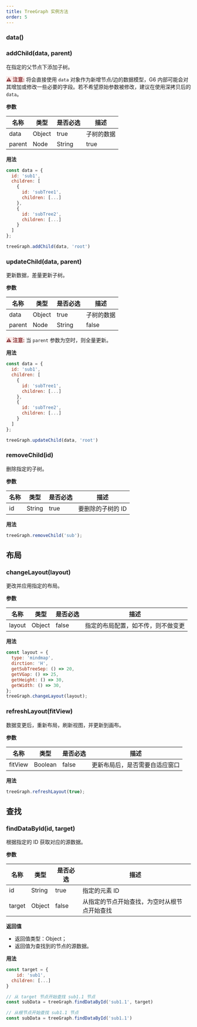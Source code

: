 ```yaml
---
title: TreeGraph 实例方法
order: 5
---
```


### data()

### addChild(data, parent)

在指定的父节点下添加子树。

<span style="background-color: rgb(251, 233, 231); color: rgb(139, 53, 56)"><strong>⚠️ 注意:</strong></span> 将会直接使用 `data` 对象作为新增节点/边的数据模型，G6 内部可能会对其增加或修改一些必要的字段。若不希望原始参数被修改，建议在使用深拷贝后的 `data`。

**参数**

| 名称   | 类型   | 是否必选 | 描述       |
| ------ | ------ | -------- | ---------- |
| data   | Object | true     | 子树的数据 |
| parent | Node   | String   | true       | 父节点或父节点 ID |

**用法**

```javascript
const data = {
  id: 'sub1',
  children: [
    {
      id: 'subTree1',
      children: [...]
    },
    {
      id: 'subTree2',
      children: [...]
    }
  ]
};

treeGraph.addChild(data, 'root')
```

### updateChild(data, parent)

更新数据，差量更新子树。

**参数**

| 名称   | 类型   | 是否必选 | 描述       |
| ------ | ------ | -------- | ---------- |
| data   | Object | true     | 子树的数据 |
| parent | Node   | String   | false      | 父节点或父节点 ID |

<span style="background-color: rgb(251, 233, 231); color: rgb(139, 53, 56)"><strong>⚠️ 注意:</strong></span> 当 `parent` 参数为空时，则全量更新。

**用法**

```javascript
const data = {
  id: 'sub1',
  children: [
    {
      id: 'subTree1',
      children: [...]
    },
    {
      id: 'subTree2',
      children: [...]
    }
  ]
};

treeGraph.updateChild(data, 'root')
```

### removeChild(id)

删除指定的子树。

**参数**

| 名称 | 类型   | 是否必选 | 描述              |
| ---- | ------ | -------- | ----------------- |
| id   | String | true     | 要删除的子树的 ID |

**用法**

```javascript
treeGraph.removeChild('sub');
```

## 布局

### changeLayout(layout)

更改并应用指定的布局。

**参数**

| 名称   | 类型   | 是否必选 | 描述                               |
| ------ | ------ | -------- | ---------------------------------- |
| layout | Object | false    | 指定的布局配置，如不传，则不做变更 |

**用法**

```javascript
const layout = {
  type: 'mindmap',
  dirction: 'H',
  getSubTreeSep: () => 20,
  getVGap: () => 25,
  getHeight: () => 30,
  getWidth: () => 30,
};
treeGraph.changeLayout(layout);
```

### refreshLayout(fitView)

数据变更后，重新布局，刷新视图，并更新到画布。

**参数**

| 名称    | 类型    | 是否必选 | 描述                           |
| ------- | ------- | -------- | ------------------------------ |
| fitView | Boolean | false    | 更新布局后，是否需要自适应窗口 |

**用法**

```javascript
treeGraph.refreshLayout(true);
```

## 查找

### findDataById(id, target)

根据指定的 ID 获取对应的源数据。

**参数**

| 名称   | 类型   | 是否必选 | 描述                                         |
| ------ | ------ | -------- | -------------------------------------------- |
| id     | String | true     | 指定的元素 ID                                |
| target | Object | false    | 从指定的节点开始查找，为空时从根节点开始查找 |

**返回值**

- 返回值类型：Object；
- 返回值为查找到的节点的源数据。

**用法**

```javascript
const target = {
	id: 'sub1',
  children: [...]
}

// 从 target 节点开始查找 sub1.1 节点
const subData = treeGraph.findDataById('sub1.1', target)

// 从根节点开始查找 sub1.1 节点
const subData = treeGraph.findDataById('sub1.1')
```
